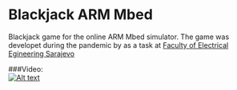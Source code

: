 # Blackjack ARM Mbed 

Blackjack game for the online ARM Mbed simulator. The game was developet during the pandemic by as a task at [Faculty of Electrical Egineering Sarajevo](http://www.etf.unsa.ba/)

###Video: <br/>
[![Alt text](https://img.youtube.com/vi/xYjrApLDcSg/0.jpg)](https://www.youtube.com/watch?v=xYjrApLDcSg)
